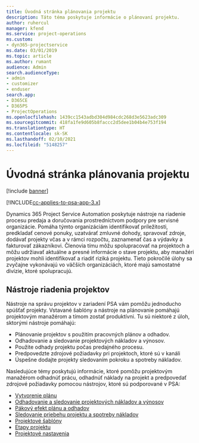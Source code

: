 ```yaml
---
title: Úvodná stránka plánovania projektu
description: Táto téma poskytuje informácie o plánovaní projektu.
author: ruhercul
manager: kfend
ms.service: project-operations
ms.custom:
- dyn365-projectservice
ms.date: 03/01/2019
ms.topic: article
ms.author: rumant
audience: Admin
search.audienceType:
- admin
- customizer
- enduser
search.app:
- D365CE
- D365PS
- ProjectOperations
ms.openlocfilehash: 1439cc1543adbd304d984cdc268d3e5623adc309
ms.sourcegitcommit: 418fa1fe9d605b8faccc2d5dee1b04b4e753f194
ms.translationtype: HT
ms.contentlocale: sk-SK
ms.lasthandoff: 02/10/2021
ms.locfileid: "5148257"
---
```

# <a name="project-planning-home-page"></a>Úvodná stránka plánovania projektu

[!include [banner](../includes/psa-now-project-operations.md)]

[!INCLUDE[cc-applies-to-psa-app-3.x](../includes/cc-applies-to-psa-app-3x.md)]

Dynamics 365 Project Service Automation poskytuje nástroje na riadenie procesu predaja a doručovania prostredníctvom podpory pre servisné organizácie. Pomáha týmto organizáciám identifikovať príležitosti, predkladať cenové ponuky, uzatvárať zmluvné dohody, spravovať zdroje, dodávať projekty včas a v rámci rozpočtu, zaznamenať čas a výdavky a fakturovať zákazníkovi. Členovia tímu môžu spolupracovať na projektoch a môžu udržiavať aktuálne a presné informácie o stave projektu, aby manažéri projektov mohli identifikovať a riadiť riziká projektu. Tieto pokročilé úlohy sa zvyčajne vykonávajú vo väčších organizáciách, ktoré majú samostatné divízie, ktoré spolupracujú.

## <a name="project-management-tools"></a>Nástroje riadenia projektov

Nástroje na správu projektov v zariadení PSA vám pomôžu jednoducho spúšťať projekty. Vstavané šablóny a nástroje na plánovanie pomáhajú projektovým manažérom a tímom zostať produktívni. Tu sú niektoré z úloh, sktorými nástroje pomáhajú:

- Plánovanie projektov s použitím pracovných plánov a odhadov.
- Odhadovanie a sledovanie projektových nákladov a výnosov.
- Použite odhady projektu počas predajného procesu.
- Predpovedzte zdrojové požiadavky pri projektoch, ktoré sú v kanáli
- Úspešne dodajte projekty sledovaním pokroku a spotreby nákladov.

Nasledujúce témy poskytujú informácie, ktoré pomôžu projektovým manažérom odhadnúť prácu, odhadnúť náklady na projekt a predpovedať zdrojové požiadavky pomocou nástrojov, ktoré sú podporované v PSA:

- [Vytvorenie plánu](project-creating.md)
- [Odhadovanie a sledovanie projektových nákladov a výnosov](project-estimating.md)
- [Pákový efekt plánu a odhadov](project-leveraging.md)
- [Sledovanie priebehu projektu a spotreby nákladov](project-tracking.md)
- [Projektové šablóny](project-templates.md)
- [Etapy projektu](project-stages.md)
- [Projektové nastavenia](project-settings.md)
